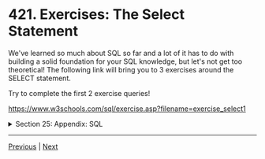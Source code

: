 # 421. Exercises: The Select Statement

We've learned so much about SQL so far and a lot of it has to do with building a solid foundation for your SQL knowledge, but let's not get too theoretical! The following link will bring you to 3 exercises around the SELECT statement.



Try to complete the first 2 exercise queries!

https://www.w3schools.com/sql/exercise.asp?filename=exercise_select1



<details>
  <summary> Section 25: Appendix: SQL </summary>

  - [Codebase: SQL](../src/s25_SQL/)

</details>


---

[Previous](./420_Optional_History-of-SQL-Deep-Dive.md) | [Next](./422_SQL-Standards.md)
